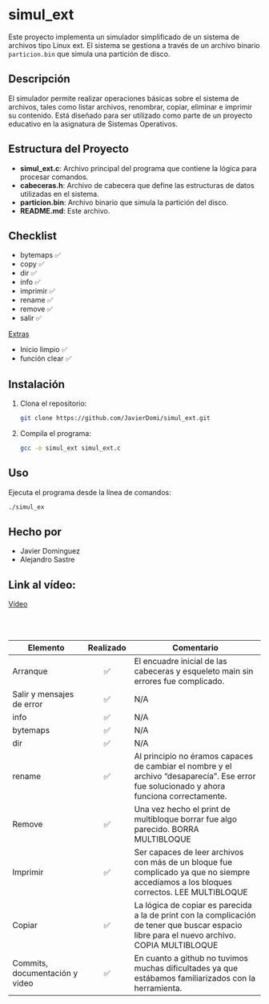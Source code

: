 # simul_ext

Este proyecto implementa un simulador simplificado de un sistema de archivos tipo Linux ext. El sistema se gestiona a través de un archivo binario `particion.bin` que simula una partición de disco.

## Descripción

El simulador permite realizar operaciones básicas sobre el sistema de archivos, tales como listar archivos, renombrar, copiar, eliminar e imprimir su contenido. Está diseñado para ser utilizado como parte de un proyecto educativo en la asignatura de Sistemas Operativos.

## Estructura del Proyecto

- **simul_ext.c**: Archivo principal del programa que contiene la lógica para procesar comandos.
- **cabeceras.h**: Archivo de cabecera que define las estructuras de datos utilizadas en el sistema.
- **particion.bin**: Archivo binario que simula la partición del disco.
- **README.md**: Este archivo.

## Checklist

- bytemaps ✅
- copy ✅
- dir ✅
- info ✅
- imprimir ✅
- rename ✅
- remove ✅
- salir ✅

<u>Extras</u>
  
- Inicio limpio ✅
- función clear ✅

## Instalación

1. Clona el repositorio:

   ```bash
   git clone https://github.com/JavierDomi/simul_ext.git
   
2. Compila el programa:

   ```bash
   gcc -o simul_ext simul_ext.c

## Uso

   Ejecuta el programa desde la línea de comandos:

   ```bash
   ./simul_ex
   ```
##  Hecho por
   
 - Javier Dominguez
 - Alejandro Sastre


## Link al vídeo:
  [Vídeo](https://youtu.be/RTbDDGcOyDo)

<br>
<br>

| Elemento | Realizado | Comentario |
|----------|:---------:|------------|
| Arranque | ✅ | El encuadre inicial de las cabeceras y esqueleto main sin errores fue complicado. |
| Salir y mensajes de error | ✅ | N/A |
| info | ✅ | N/A |
| bytemaps | ✅ | N/A |
| dir | ✅ | N/A |
| rename | ✅ |  Al principio no éramos capaces de cambiar el nombre y el archivo “desaparecía”. Ese error fue solucionado y ahora funciona correctamente. |
| Remove | ✅ |  Una vez hecho el print de multibloque borrar fue algo parecido. BORRA MULTIBLOQUE |
| Imprimir | ✅ |  Ser capaces de leer archivos con más de un bloque fue complicado ya que no siempre accedíamos a los bloques correctos. LEE MULTIBLOQUE |
| Copiar | ✅ |  La lógica de copiar es parecida a la de print con la complicación de tener que buscar espacio libre para el nuevo archivo. COPIA MULTIBLOQUE |
| Commits, documentación y video | ✅ |  En cuanto a github no tuvimos muchas dificultades ya que estábamos familiarizados con la herramienta. |

